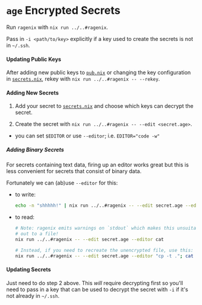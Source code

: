 # `age` Encrypted Secrets

Run `ragenix` with `nix run ../..#ragenix`.

Pass in `-i <path/to/key>` explicitly if a key used to create the secrets is not in `~/.ssh`.

#### Updating Public Keys

After adding new public keys to [`pub.nix`](pub.key) or changing the key configuration in [`secrets.nix`](secrets.nix), rekey with `nix run ../..#ragenix -- --rekey`.

#### Adding New Secrets

1) Add your secret to [`secrets.nix`](secrets.nix) and choose which keys can decrypt the secret.

2) Create the secret with `nix run ../..#ragenix -- --edit <secret.age>`.
  - you can set `$EDITOR` or use `--editor`; i.e. `EDITOR="code -w"`

##### Adding Binary Secrets

For secrets containing text data, firing up an editor works great but this is less convenient for secrets that consist of binary data.

Fortunately we can (ab)use `--editor` for this:
  - to write:
    ```bash
    echo -n "shhhhh!" | nix run ../..#ragenix -- --edit secret.age --editor tee >/dev/null
    ```
  - to read:
    ```bash
    # Note: ragenix emits warnings on `stdout` which makes this unsuitable for piping
    # out to a file!
    nix run ../..#ragenix -- --edit secret.age --editor cat

    # Instead, if you need to recreate the unencrypted file, use this:
    nix run ../..#ragenix -- --edit secret.age --editor "cp -t ."; cat input
    ```

<!-- `{ echo -n "user:"; mkpasswd --stdin --method=sha-256; } | nix run ../..#ragenix -- --edit r-pass.age --editor tee` -->

#### Updating Secrets

Just need to do step 2 above. This _will_ require decrypting first so you'll need to pass in a key that can be used to decrypt the secret with `-i` if it's not already in `~/.ssh`.
